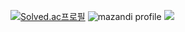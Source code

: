 [![Solved.ac프로필](http://mazassumnida.wtf/api/v2/generate_badge?boj=akinakamori)](https://solved.ac/akinakamori)
![mazandi profile](http://mazandi.herokuapp.com/api?handle={akinakamori}&theme=warm)
<img src="http://mazandi.herokuapp.com/api?handle={akinakamori}&theme=warm"/>

